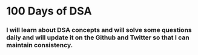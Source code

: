 # 100 Days of DSA

### I will learn about DSA concepts and will solve some questions daily and will update it on the Github and Twitter so that I can maintain consistency.

